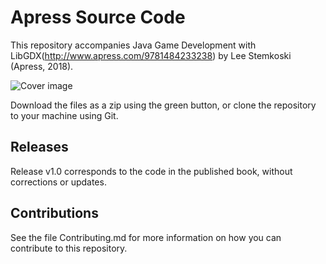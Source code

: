 # Apress Source Code

This repository accompanies Java Game Development with LibGDX(http://www.apress.com/9781484233238) by Lee Stemkoski (Apress, 2018).

[comment]: #cover
![Cover image](%isbn%.jpg)

Download the files as a zip using the green button, or clone the repository to your machine using Git.

## Releases

Release v1.0 corresponds to the code in the published book, without corrections or updates.

## Contributions

See the file Contributing.md for more information on how you can contribute to this repository.